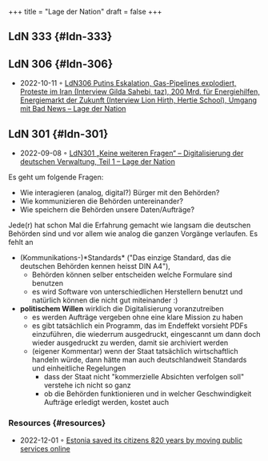 +++
title = "Lage der Nation"
draft = false
+++

## LdN 333 {#ldn-333}


## LdN 306 {#ldn-306}

-   2022-10-11 ◦ [LdN306 Putins Eskalation, Gas-Pipelines explodiert, Proteste im Iran (Interview Gilda Sahebi, taz), 200 Mrd. für Energiehilfen, Energiemarkt der Zukunft (Interview Lion Hirth, Hertie School), Umgang mit Bad News – Lage der Nation](https://lagedernation.org/podcast/ldn306-putins-eskalation-gas-pipelines-explodiert-proteste-im-iran-interview-gilda-sahebi-taz-200-mrd-fuer-energiehilfen-energiemarkt-der-zukunft-interview-lion-hirth-hertie-school-umgang/)


## LdN 301 {#ldn-301}

-   2022-09-08 ◦ [LdN301 „Keine weiteren Fragen“ – Digitalisierung der deutschen Verwaltung, Teil 1 – Lage der Nation](https://lagedernation.org/podcast/ldn301-keine-weiteren-fragen-digitalisierung-der-deutschen-verwaltung-teil-1/)

Es geht um folgende Fragen:

-   Wie interagieren (analog, digital?) Bürger mit den Behörden?
-   Wie kommunizieren die Behörden untereinander?
-   Wie speichern die Behörden unsere Daten/Aufträge?

Jede(r) hat schon Mal die Erfahrung gemacht wie langsam die deutschen Behörden sind und vor allem wie analog die ganzen Vorgänge verlaufen. Es fehlt an

-   (Kommunikations-)\*Standards\* ("Das einzige Standard, das die deutschen Behörden kennen heisst DIN A4"),
    -   Behörden können selber entscheiden welche Formulare sind benutzen
    -   es wird Software von unterschiedlichen Herstellern benutzt und natürlich können die nicht gut miteinander :)
-   **politischem Willen** wirklich die Digitalisierung voranzutreiben
    -   es werden Aufträge vergeben ohne eine klare Mission zu haben
    -   es gibt tatsächlich ein Programm, das im Endeffekt vorsieht PDFs einzuführen, die wiederrum ausgedruckt, eingescannt um dann doch wieder ausgedruckt zu werden, damit sie archiviert werden
    -   (eigener Kommentar) wenn der Staat tatsächlich wirtschaftlich handeln würde, dann hätte man auch deutschlandweit Standards und einheitliche Regelungen
        -   dass der Staat nicht "kommerzielle Absichten verfolgen soll" verstehe ich nicht so ganz
        -   ob die Behörden funktionieren und in welcher Geschwindigkeit Aufträge erledigt werden, kostet auch


### Resources {#resources}

-   2022-12-01 ◦ [Estonia saved its citizens 820 years by moving public services online](https://www.karlsnotes.com/estonia-saved-its-citizens-820-years-by-moving-public-services-online/)

